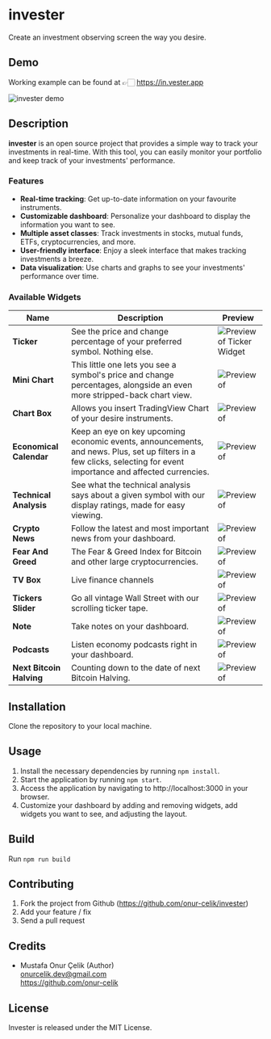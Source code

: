 # invester
Create an investment observing screen the way you desire.

## Demo
Working example can be found at 👉🏻 https://in.vester.app  

![invester demo](https://firebasestorage.googleapis.com/v0/b/investerapp.appspot.com/o/invester-demo.png?alt=media&token=0338a366-b134-4af9-b8ac-f9a01cd12427)
## Description
**invester** is an open source project that provides a simple way to track your investments in real-time. With this tool, you can easily monitor your portfolio and keep track of your investments' performance.

### Features
- **Real-time tracking**: Get up-to-date information on your favourite instruments.
- **Customizable dashboard**: Personalize your dashboard to display the information you want to see.
- **Multiple asset classes**: Track investments in stocks, mutual funds, ETFs, cryptocurrencies, and more.
- **User-friendly interface**: Enjoy a sleek interface that makes tracking investments a breeze.
- **Data visualization**: Use charts and graphs to see your investments' performance over time.

### Available Widgets
| Name | Description | Preview |
| ---- | ----------- | ------- |
| **Ticker** | See the price and change percentage of your preferred symbol. Nothing else. | ![Preview of Ticker Widget](https://firebasestorage.googleapis.com/v0/b/investerapp.appspot.com/o/widget-ticker.jpg?alt=media&token=3114b96d-173c-4700-a044-4a452c454729) |
| **Mini Chart** | This little one lets you see a symbol's price and change percentages, alongside an even more stripped-back chart view. | ![Preview of ](https://firebasestorage.googleapis.com/v0/b/investerapp.appspot.com/o/widget-mini-chart.jpg?alt=media&token=3d4f8168-b0b4-4a2b-9578-095a308a42f0) |
| **Chart Box** | Allows you insert TradingView Chart of your desire instruments. | ![Preview of ](https://firebasestorage.googleapis.com/v0/b/investerapp.appspot.com/o/widget-chart-box.jpg?alt=media&token=894db75f-4f4d-4833-92a0-536a57cdbcbe) |
| **Economical Calendar** | Keep an eye on key upcoming economic events, announcements, and news. Plus, set up filters in a few clicks, selecting for event importance and affected currencies.  | ![Preview of ](https://firebasestorage.googleapis.com/v0/b/investerapp.appspot.com/o/widget-economic-calendar.jpg?alt=media&token=252af47f-824e-4236-b20c-b5e155f34078) |
| **Technical Analysis** | See what the technical analysis says about a given symbol with our display ratings, made for easy viewing. | ![Preview of ](https://firebasestorage.googleapis.com/v0/b/investerapp.appspot.com/o/widget-technical-analysis.jpg?alt=media&token=4ba105bd-ddd7-4c6a-b4b0-a616ff607ecf) |
| **Crypto News** | Follow the latest and most important news from your dashboard. | ![Preview of ](https://firebasestorage.googleapis.com/v0/b/investerapp.appspot.com/o/widget-crypto-news.jpg?alt=media&token=cb2017ac-4520-4ad0-be93-897dd197a76f) |
| **Fear And Greed** | The Fear & Greed Index for Bitcoin and other large cryptocurrencies. | ![Preview of ](https://firebasestorage.googleapis.com/v0/b/investerapp.appspot.com/o/widget-fear-greed.jpg?alt=media&token=f9a077cd-b708-4150-9bb7-d51fecae7554) |
| **TV Box** | Live finance channels | ![Preview of ](https://firebasestorage.googleapis.com/v0/b/investerapp.appspot.com/o/widget-tv-box.jpg?alt=media&token=88437bfb-91be-401f-8ac8-1f8ecd34af7b) |
| **Tickers Slider** | Go all vintage Wall Street with our scrolling ticker tape. | ![Preview of ](https://firebasestorage.googleapis.com/v0/b/investerapp.appspot.com/o/widget-ticker-slider.jpg?alt=media&token=d9416465-af7e-4d7d-a000-141a18be724b) |
| **Note** | Take notes on your dashboard.| ![Preview of ](https://firebasestorage.googleapis.com/v0/b/investerapp.appspot.com/o/widget-notes.jpg?alt=media&token=c69a1737-2b3b-4a74-887c-2e91ddb7f56e) |
| **Podcasts** | Listen economy podcasts right in your dashboard. | ![Preview of ](https://firebasestorage.googleapis.com/v0/b/investerapp.appspot.com/o/widgets-podcasts.jpg?alt=media&token=220b36ad-a245-43c3-a7b0-aeb2fe6633f6) |
| **Next Bitcoin Halving** | Counting down to the date of next Bitcoin Halving. | ![Preview of ](https://firebasestorage.googleapis.com/v0/b/investerapp.appspot.com/o/widget-btc-halving-countdown.jpg?alt=media&token=d3697c24-16f4-4cc1-bcc7-97eb47239853) |
## Installation
Clone the repository to your local machine.
## Usage
1. Install the necessary dependencies by running `npm install`.  
2. Start the application by running `npm start`.  
3. Access the application by navigating to http://localhost:3000 in your browser.
4. Customize your dashboard by adding and removing widgets, add widgets you want to see, and adjusting the layout.

## Build
Run `npm run build`

## Contributing
1. Fork the project from Github (https://github.com/onur-celik/invester)
2. Add your feature / fix
3. Send a pull request
## Credits
- Mustafa Onur Çelik (Author)  
onurcelik.dev@gmail.com  
https://github.com/onur-celik  

## License
Invester is released under the MIT License. 